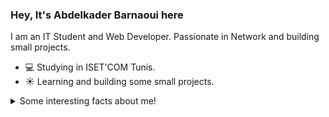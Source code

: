 ### Hey, It's Abdelkader Barnaoui here
I am an IT Student and Web Developer. Passionate in Network and building small projects.

- 💻 Studying in ISET'COM Tunis.
- ☀️ Learning and building some small projects.

<details>
  <summary>Some interesting facts about me!</summary>
  <br>

  - In mean time, I love photography, you can check my pictures on **[My Instagram](https://www.instagram.com/abdelkader.barnaoui/)**.

  - While Coding, Listening Music and developing useful code. ⭐️
 
 
 ![My github stats](https://stat-github-io.vercel.app/api?username=imdhruv99&show_icons=true)

</details>
